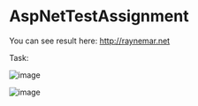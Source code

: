 # AspNetTestAssignment

You can see result here: http://raynemar.net

Task:

![image](https://github.com/KonstantineStishkov/AspNetTestAssignment/assets/79567333/504bec6a-0a84-4d5b-ada2-0b964d16adc2)

![image](https://github.com/KonstantineStishkov/AspNetTestAssignment/assets/79567333/fb2b2507-b5d9-4e34-8bbb-723153bd9786)


